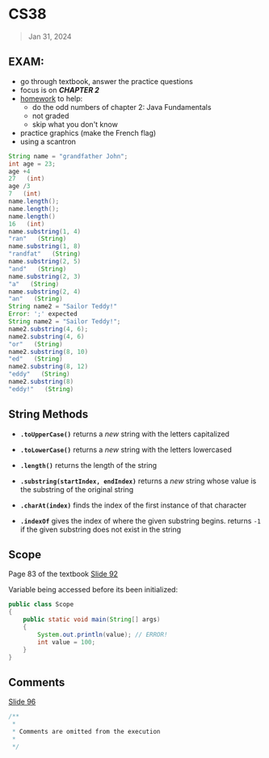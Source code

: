 # CS38
> Jan 31, 2024

## EXAM:
- go through textbook, answer the practice questions
- focus is on **_CHAPTER 2_**
- [homework](https://ivc-new.instructure.com/courses/9804/assignments/256144?module_item_id=711213) to help:
    - do the odd numbers of chapter 2: Java Fundamentals
    - not graded
    - skip what you don't know
- practice graphics (make the French flag)
- using a scantron

```java
String name = "grandfather John";
int age = 23;
age +4
27   (int)
age /3
7   (int)
name.length();
name.length();
name.length()
16   (int)
name.substring(1, 4)
"ran"   (String)
name.substring(1, 8)
"randfat"   (String)
name.substring(2, 5)
"and"   (String)
name.substring(2, 3)
"a"   (String)
name.substring(2, 4)
"an"   (String)
String name2 = "Sailor Teddy!"
Error: ';' expected
String name2 = "Sailor Teddy!";
name2.substring(4, 6);
name2.substring(4, 6)
"or"   (String)
name2.substring(8, 10)
"ed"   (String)
name2.substring(8, 12)
"eddy"   (String)
name2.substring(8)
"eddy!"   (String)
```

## String Methods

- **`.toUpperCase()`**
returns a _new_ string with the letters capitalized

- **`.toLowerCase()`**
returns a _new_ string with the letters lowercased

- **`.length()`**
returns the length of the string

- **`.substring(startIndex, endIndex)`**
returns a _new_ string whose value is the substring of the original string
- **`.charAt(index)`**
finds the index of the first instance of that character
- **`.indexOf`**
gives the index of where the given substring begins. returns `-1` if the given substring does not exist in the string

## Scope
Page 83 of the textbook
[Slide 92](https://ivc-new.instructure.com/courses/9804/pages/chapter-2-reading-materials?module_item_id=698843)

Variable being accessed before its been initialized:
```java
public class Scope
{
    public static void main(String[] args)
    {
        System.out.println(value); // ERROR!
        int value = 100;
    }
}
```

## Comments
[Slide 96](https://ivc-new.instructure.com/courses/9804/pages/chapter-2-reading-materials?module_item_id=698843)
```java
/**
 * 
 * Comments are omitted from the execution
 * 
 */
```